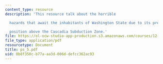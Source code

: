 ```yaml
---
content_type: resource
description: 'This resource talk about the horrible

  hazards that await the inhabitants of Washington State due to its precarious

  position above the Cascadia Subduction Zone.'
file: https://ol-ocw-studio-app-production.s3.amazonaws.com/courses/12-102-environmental-earth-science-fall-2005/0b8f350cb77aaa3d006ddefcc362ac93_ps_5.pdf
file_type: application/pdf
resourcetype: Document
title: ps_5.pdf
uid: 0b8f350c-b77a-aa3d-006d-defcc362ac93
---
```

